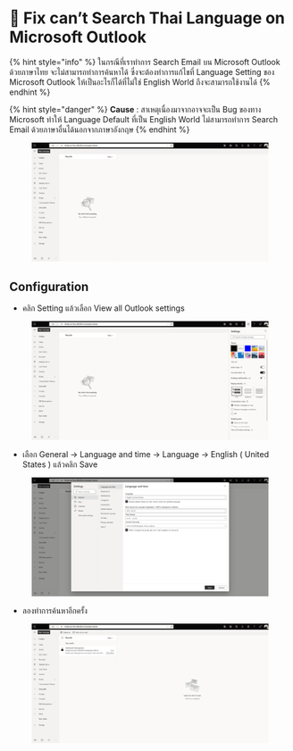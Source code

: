 # 📩 Fix can’t Search Thai Language on Microsoft Outlook

{% hint style="info" %}
ในกรณีที่เราทำการ Search Email บน Microsoft Outlook ด้วยภาษาไทย จะไม่สามารถทำการค้นหาได้ ซึ่งจะต้องทำการแก้ไขที่ Language Setting ของ Microsoft Outlook ให้เป็นอะไรก็ได้ที่ไม่ใช่ English World ถีงจะสามารถใช้งานได้
{% endhint %}

{% hint style="danger" %}
**Cause** : สาเหตุเนื่องมาจากอาจจะเป็น Bug ของทาง Microsoft ทำให้ Language Default ที่เป็น English World ไม่สามารถทำการ Search Email ด้วยภาษาอื่นได้นอกจากภาษาอังกฤษ
{% endhint %}

<figure><img src="../../.gitbook/assets/outlook-01.png" alt=""><figcaption></figcaption></figure>

## **Configuration**

* คลิก Setting แล้วเลือก View all Outlook settings

<figure><img src="../../.gitbook/assets/outlook-02.png" alt=""><figcaption></figcaption></figure>

* เลือก General -> Language and time -> Language -> English ( United States ) แล้วคลิก Save

<figure><img src="../../.gitbook/assets/outlook-03.png" alt=""><figcaption></figcaption></figure>

* ลองทำการค้นหาอีกครั้ง

<figure><img src="../../.gitbook/assets/outlook-04.png" alt=""><figcaption></figcaption></figure>
